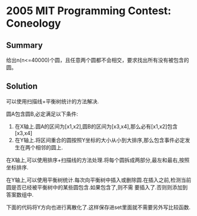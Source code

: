 # 2005 MIT Programming Contest: Coneology
## Summary
给出n(n<=40000)个圆，且任意两个圆都不会相交，要求找出所有没有被包含的圆。
## Solution

可以使用扫描线+平衡树统计的方法解决.

圆A包含圆B,必定满足以下条件:

1. 在X轴上.圆A的区间为[x1,x2],圆B的区间为[x3,x4],那么必有[x1,x2]包含[x3,x4]
2. 在Y轴上.将区间重合的圆按照Y坐标的大小从小到大排序,那么包含事件必定发生在两个相邻的圆上. 

在X轴上,可以使用排序+扫描线的方法处理.将每个圆拆成两部分,最左和最右,按照坐标排序.

在Y轴上,可以使用平衡树统计.每次向平衡树中插入或删除圆.在插入之前,检测当前圆是否已经被平衡树中的某些圆包含.如果包含了,则不需 要插入了.否则则添加到答案数组中.

下面的代码将Y方向也进行离散化了.这样保存进set里面就不需要另外写比较函数. 
